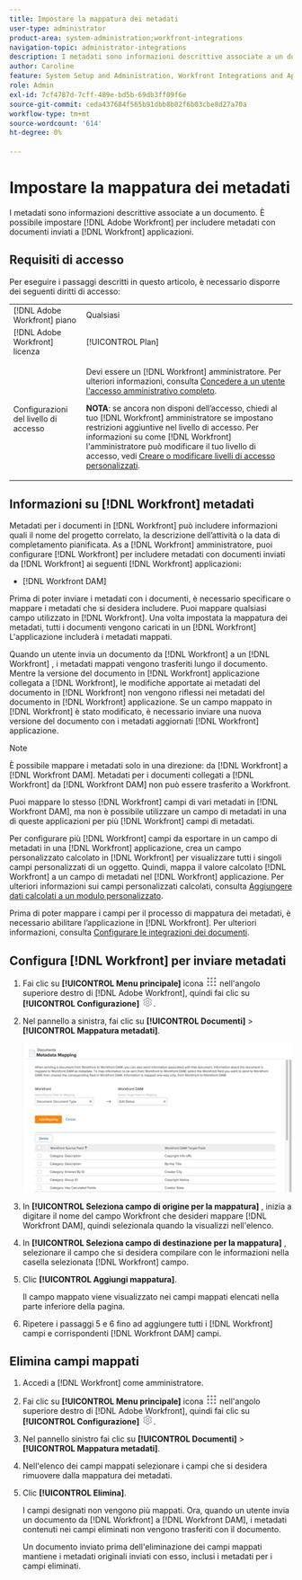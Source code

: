 ```yaml
---
title: Impostare la mappatura dei metadati
user-type: administrator
product-area: system-administration;workfront-integrations
navigation-topic: administrator-integrations
description: I metadati sono informazioni descrittive associate a un documento. È possibile impostare [!DNL Adobe Workfront] per includere metadati con documenti inviati a [!DNL Workfront] applicazioni.
author: Caroline
feature: System Setup and Administration, Workfront Integrations and Apps
role: Admin
exl-id: 7cf4787d-7cff-489e-bd5b-69db3ff09f6e
source-git-commit: ceda437684f565b91dbb8b02f6b03cbe8d27a70a
workflow-type: tm+mt
source-wordcount: '614'
ht-degree: 0%

---
```


# Impostare la mappatura dei metadati

I metadati sono informazioni descrittive associate a un documento. È possibile impostare [!DNL Adobe Workfront] per includere metadati con documenti inviati a [!DNL Workfront] applicazioni.

## Requisiti di accesso

Per eseguire i passaggi descritti in questo articolo, è necessario disporre dei seguenti diritti di accesso:

<table style="table-layout:auto"> 
 <col> 
 <col> 
 <tbody> 
  <tr> 
   <td role="rowheader">[!DNL Adobe Workfront] piano</td> 
   <td>Qualsiasi</td> 
  </tr> 
  <tr> 
   <td role="rowheader">[!DNL Adobe Workfront] licenza</td> 
   <td>[!UICONTROL Plan]</td> 
  </tr> 
  <tr> 
   <td role="rowheader">Configurazioni del livello di accesso</td> 
   <td> <p>Devi essere un [!DNL Workfront] amministratore. Per ulteriori informazioni, consulta <a href="../../administration-and-setup/add-users/configure-and-grant-access/grant-a-user-full-administrative-access.md" class="MCXref xref">Concedere a un utente l'accesso amministrativo completo</a>.</p> <p><b>NOTA</b>: se ancora non disponi dell’accesso, chiedi al tuo [!DNL Workfront] amministratore se impostano restrizioni aggiuntive nel livello di accesso. Per informazioni su come [!DNL Workfront] l'amministratore può modificare il tuo livello di accesso, vedi <a href="../../administration-and-setup/add-users/configure-and-grant-access/create-modify-access-levels.md" class="MCXref xref">Creare o modificare livelli di accesso personalizzati</a>.</p> </td> 
  </tr> 
 </tbody> 
</table>

## Informazioni su [!DNL Workfront] metadati

Metadati per i documenti in [!DNL Workfront] può includere informazioni quali il nome del progetto correlato, la descrizione dell’attività o la data di completamento pianificata. As a [!DNL Workfront] amministratore, puoi configurare [!DNL Workfront] per includere metadati con documenti inviati da [!DNL Workfront] ai seguenti [!DNL Workfront] applicazioni:

* [!DNL Workfront DAM]

Prima di poter inviare i metadati con i documenti, è necessario specificare o mappare i metadati che si desidera includere. Puoi mappare qualsiasi campo utilizzato in [!DNL Workfront]. Una volta impostata la mappatura dei metadati, tutti i documenti vengono caricati in un [!DNL Workfront] L&#39;applicazione includerà i metadati mappati.

Quando un utente invia un documento da [!DNL Workfront] a un [!DNL Workfront] , i metadati mappati vengono trasferiti lungo il documento. Mentre la versione del documento in [!DNL Workfront] applicazione collegata a [!DNL Workfront], le modifiche apportate ai metadati del documento in [!DNL Workfront] non vengono riflessi nei metadati del documento in [!DNL Workfront] applicazione. Se un campo mappato in [!DNL Workfront] è stato modificato, è necessario inviare una nuova versione del documento con i metadati aggiornati [!DNL Workfront] applicazione.

>[!NOTE]
>
>È possibile mappare i metadati solo in una direzione: da [!DNL Workfront] a [!DNL Workfront DAM]. Metadati per i documenti collegati a [!DNL Workfront] da [!DNL Workfront DAM] non può essere trasferito a Workfront.

Puoi mappare lo stesso [!DNL Workfront] campi di vari metadati in [!DNL Workfront DAM], ma non è possibile utilizzare un campo di metadati in una di queste applicazioni per più [!DNL Workfront] campi di metadati.

Per configurare più [!DNL Workfront] campi da esportare in un campo di metadati in una [!DNL Workfront] applicazione, crea un campo personalizzato calcolato in [!DNL Workfront] per visualizzare tutti i singoli campi personalizzati di un oggetto. Quindi, mappa il valore calcolato [!DNL Workfront] a un campo di metadati nel [!DNL Workfront] applicazione. Per ulteriori informazioni sui campi personalizzati calcolati, consulta [Aggiungere dati calcolati a un modulo personalizzato](../../administration-and-setup/customize-workfront/create-manage-custom-forms/add-calculated-data-to-custom-form.md).

Prima di poter mappare i campi per il processo di mappatura dei metadati, è necessario abilitare l’applicazione in [!DNL Workfront]. Per ulteriori informazioni, consulta [Configurare le integrazioni dei documenti](../../administration-and-setup/configure-integrations/configure-document-integrations.md).

## Configura [!DNL Workfront] per inviare metadati

1. Fai clic su **[!UICONTROL Menu principale]** icona ![](assets/main-menu-icon.png) nell&#39;angolo superiore destro di [!DNL Adobe Workfront], quindi fai clic su **[!UICONTROL Configurazione]** ![](assets/gear-icon-settings.png).

1. Nel pannello a sinistra, fai clic su **[!UICONTROL Documenti]** > **[!UICONTROL Mappatura metadati]**.

   ![](assets/metadata-mapping.png)

1. In **[!UICONTROL Seleziona campo di origine per la mappatura]** , inizia a digitare il nome del campo Workfront che desideri mappare [!DNL Workfront DAM], quindi selezionala quando la visualizzi nell&#39;elenco.
1. In **[!UICONTROL Seleziona campo di destinazione per la mappatura]** , selezionare il campo che si desidera compilare con le informazioni nella casella selezionata [!DNL Workfront] campo.

1. Clic **[!UICONTROL Aggiungi mappatura]**.

   Il campo mappato viene visualizzato nei campi mappati elencati nella parte inferiore della pagina.

1. Ripetere i passaggi 5 e 6 fino ad aggiungere tutti i [!DNL Workfront] campi e corrispondenti [!DNL Workfront DAM] campi.

## Elimina campi mappati

1. Accedi a [!DNL Workfront] come amministratore.
1. Fai clic su **[!UICONTROL Menu principale]** icona ![](assets/main-menu-icon.png) nell&#39;angolo superiore destro di [!DNL Adobe Workfront], quindi fai clic su **[!UICONTROL Configurazione]** ![](assets/gear-icon-settings.png).

1. Nel pannello sinistro fai clic su **[!UICONTROL Documenti]** > **[!UICONTROL Mappatura metadati]**.

1. Nell&#39;elenco dei campi mappati selezionare i campi che si desidera rimuovere dalla mappatura dei metadati.
1. Clic **[!UICONTROL Elimina]**.

   I campi designati non vengono più mappati. Ora, quando un utente invia un documento da [!DNL Workfront] a [!DNL Workfront DAM], i metadati contenuti nei campi eliminati non vengono trasferiti con il documento.

   Un documento inviato prima dell&#39;eliminazione dei campi mappati mantiene i metadati originali inviati con esso, inclusi i metadati per i campi eliminati.
